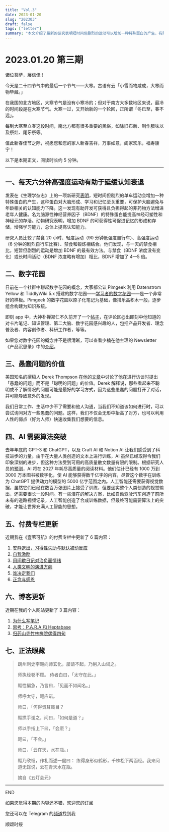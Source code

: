```yaml
---
title: "Vol.3"
date: 2023-01-20
slug: "202303"
draft: false
tags: ["letter"]
summary: "本文介绍了最新的研究表明短时间但剧烈的运动可以增加一种特殊蛋白的产生，有助于延缓认知衰退；数字花园的概念以及 Pimgeek 的数字花园；愚蠢问题的价值；AI 需要算法突破。"
---
```


# 2023.01.20 第三期

诸位菩萨，展信佳！

今天是二十四节气中的最后一个节气——大寒。古语有云「小雪而物咸成，大寒而物毕藏。」

在我国的北方地区，大寒节气是没有小寒冷的；但对于南方大多数地区来说，最冷的时间段是在大寒节气。大寒一过，又开始新的一个轮回，正所谓「冬已至，春不远」。

每到大寒至立春这段时间，南北方都有很多重要的民俗，如除旧布新、制作腊味以及祭灶、尾牙祭等。

值此新春佳节之际，祝愿您和您的家人新春吉祥，万事如意，阖家欢乐，福寿康宁！

以下是本期正文，阅读时长约 5 分钟。

---

## 一、每天六分钟高强度运动有助于延缓认知衰退

发表在《生理学杂志》上的一项新研究[表明](https://physoc.onlinelibrary.wiley.com/doi/10.1113/JP283582)，短时间但剧烈的单车运动会增加一种特殊蛋白的产生，这种蛋白对大脑形成、学习和记忆至关重要，可保护大脑避免与年龄相关的认知能力下降。这一发现有助开发可获得且负担得起的非药物方法增进老年人健康。名为脑源性神经营养因子（BDNF）的特殊蛋白能提高神经可塑性和神经元的存活。动物研究表明，增加 BDNF 的可获得性可促进记忆的形成和存储，增强学习能力，总体上提高认知能力。

研究人员比较了禁食 20 小时、轻度运动（90 分钟低强度自行车）、高强度运动（6 分钟的剧烈自行车比赛）、禁食和锻炼相结合。他们发现，与一天的禁食相比，短暂但剧烈的运动是增加 BDNF 的最有效方法。与禁食（BDNF 浓度没有变化）或长时间活动（BDNF 浓度略有增加）相比，BDNF 增加了 4—5 倍。

## 二、数字花园

日前在一个社群中聊起数字花园的概念，大家都公认 Pimgeek 利用 Datenstrom Yellow 和 TiddlyWiki 5.x 搭建的数字花园——[学习者的数字花园](https://pimgeek.com/notes/)——是一个非常好的样板。Pimgeek 的数字花园以原子化笔记为基础，像搭乐高积木一般，逐步组合构建为知识系统。

即刻 app 中，大神朴禅郑仁不久前开了一个[帖子](https://m.okjike.com/originalPosts/63c2d084f38a3fb55f6ee97f?s=eyJ1IjoiNjJhYTljZTI2N2YwNTAwMDExNDYwOTE5IiwiZCI6MX0%3D)，在评论区@出即刻中他知道的对卡片笔记、知识管理、第二大脑、数字花园感兴趣的人，包括产品开发者、理念普及者、内容创作者、科研工作者，等等。

如果您对数字花园的概念并不是很清晰，可以查看少楠在他主理的 Newsletter 《产品沉思录》中的[介绍](https://pmthinking.com/digital-garden)。

## 三、愚蠢问题的价值

美国知名的撰稿人 Derek Thompson 在他的[文章](https://www.theatlantic.com/newsletters/archive/2023/01/journalist-interview-asking-questions-techniques/672755/?utm_source=feed)中讨论了他在进行访谈时提出「愚蠢的问题」而不是「聪明的问题」的价值。Derek 解释说，那些看起来不聪明或不了解情况的问题可能是最好的学习方式，因为这些愚蠢的问题打开了对话，并可能导致意外的发现。

我们日常工作、生活中少不了需要和他人沟通，当我们不知道该如何进行时，可以尝试询问对方一些愚蠢的问题。这样，我们不仅会无形中抬高了对方，也可以利用人性的弱点（好为人师）快速收集我们想要的信息。

## 四、AI 需要算法突破

去年年底的 GPT-3 和 ChatGPT，以及 Craft AI 和 Notion AI 让我们感受到了科技进步的力量。由于在大量人类创造的文本上进行训练，AI 虽然已经取得令我们印象深刻的进步，但这种方法受到可用的高质量散文数量有限的限制。根据研究人员的[预测](https://www.theatlantic.com/technology/archive/2023/01/artificial-intelligence-ai-chatgpt-dall-e-2-learning/672754/?utm_source=feed)，AI 将在 2027 年耗尽高质量的阅读材料。他们估计已经有 1000 万到 3000 万本图书被数字化，使 AI 能够获得数千亿字的内容，尽管这个数字在训练为 ChatGPT 提供动力的模型的 5000 亿字范围之内。人工智能还需要获得视觉数据，虽然它们已经在数百万张图片上接受了训练，但要坐实整个人类创造的视觉输出，还需要很长一段时间。有一些潜在的解决方案，比如自动驾驶汽车创造了前所未有的道路视频记录，人工智能创造了合成训练数据，但最终可能需要算法上的突破，才能让世界充满人工智能的思想。

## 五、付费专栏更新

近期我在《壹苇可航》的付费专栏中更新了 6 篇内容：

1. [安静退出，习得性失助与默认被动反应](https://xiaobot.net/post/6a8a2392-e240-4ab1-a957-354f32832b22)
2. [自我激励](https://xiaobot.net/post/1f78ba79-680e-42e7-bcd2-f6435c8d880f)
3. [用间歇日记对治负面情绪](https://xiaobot.net/post/26b6290f-a022-41ee-8e78-3560f5ea3b50)
4. [人类文明的演进方向](https://xiaobot.net/post/b3ada0b7-8c3b-45dc-b71c-0fb5f4b441ad)
5. [谁决定我们](https://xiaobot.net/post/0fa967c7-68bb-4924-a3d7-ee348f1e141f)
6. [正念与感恩](https://xiaobot.net/post/7cc48441-443f-47db-91de-4ddfc947cae9)

## 六、博客更新

近期在我的个人网站更新了 3 篇内容：

1. [为什么写笔记](https://justgoidea.com/posts/2023-002)
2. [思考：P.A.R.A 和 Heptabase](https://justgoidea.com/posts/2023-003)
3. [归药山寺竹林禅院偶得四句](https://justgoidea.com/posts/2023-004)

## 七、正法眼藏

> 朗州刺史李翶向师玄化，屡请不起，乃躬入山谒之。
>
>
> 师执经卷不顾。 侍者白曰，「太守在此。」
>
> 翶性褊急，乃言曰，「见面不如闻名。」
>
> 师呼太守，翶应诺。
>
> 师曰，「何得贵耳贱目？
>
> 翶拱手谢之，问曰，「如何是道？」
>
> 师以手指上下曰，「会麽？」
>
> 翶曰，「不会。」
>
> 师曰，「云在天，水在瓶。」
>
> 翶乃欣惬，作礼而述一偈曰： 练得身形似鹤形，千株松下两函经。我来问道无馀说，云在青天水在瓶。
>
> 摘自《五灯会元》
>

---

END

如果您觉得本期的内容还不错，欢迎您的[订阅](https://justgoidea.com/newsletter/)

您还可以在 Telegram 的[频道](https://t.me/justgoidea)找到我

顺颂时绥
